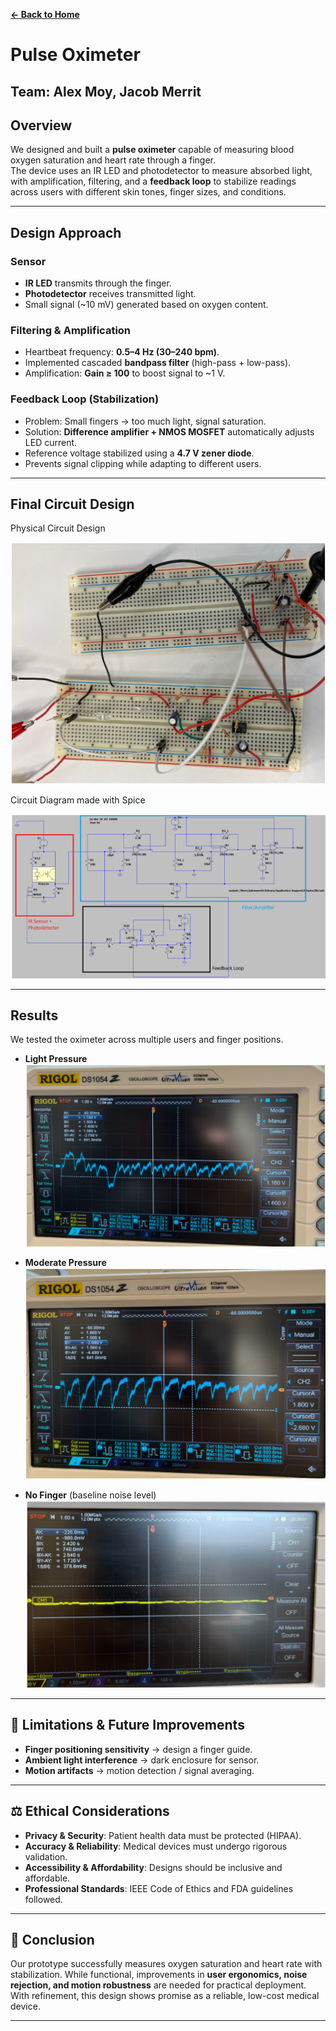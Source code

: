 **[← Back to Home](../README.md)**

# Pulse Oximeter
**Team:** Alex Moy, Jacob Merrit  
---

## Overview  
We designed and built a **pulse oximeter** capable of measuring blood oxygen saturation and heart rate through a finger.  
The device uses an IR LED and photodetector to measure absorbed light, with amplification, filtering, and a **feedback loop** to stabilize readings across users with different skin tones, finger sizes, and conditions.  

---

## Design Approach  
### Sensor  
- **IR LED** transmits through the finger.  
- **Photodetector** receives transmitted light.  
- Small signal (~10 mV) generated based on oxygen content.  

### Filtering & Amplification  
- Heartbeat frequency: **0.5–4 Hz (30–240 bpm)**.  
- Implemented cascaded **bandpass filter** (high-pass + low-pass).  
- Amplification: **Gain ≥ 100** to boost signal to ~1 V.  

### Feedback Loop (Stabilization)  
- Problem: Small fingers → too much light, signal saturation.  
- Solution: **Difference amplifier + NMOS MOSFET** automatically adjusts LED current.  
- Reference voltage stabilized using a **4.7 V zener diode**.  
- Prevents signal clipping while adapting to different users.  

---

## Final Circuit Design
Physical Circuit Design

![Circuit](images/pulse/circuit.png)

Circuit Diagram made with Spice

![Spice Diagram](images/pulse/diagram.png)

---

## Results  
We tested the oximeter across multiple users and finger positions.  

- **Light Pressure**
![Circuit](images/pulse/results.png)

- **Moderate Pressure**
![Circuit](images/pulse/results3.png) 
 
- **No Finger** (baseline noise level)
![Circuit](images/pulse/results2.png) 



---

## 🚧 Limitations & Future Improvements  
- **Finger positioning sensitivity** → design a finger guide.  
- **Ambient light interference** → dark enclosure for sensor.  
- **Motion artifacts** → motion detection / signal averaging.  

---

## ⚖️ Ethical Considerations  
- **Privacy & Security**: Patient health data must be protected (HIPAA).  
- **Accuracy & Reliability**: Medical devices must undergo rigorous validation.  
- **Accessibility & Affordability**: Designs should be inclusive and affordable.  
- **Professional Standards**: IEEE Code of Ethics and FDA guidelines followed.  

---

## 📝 Conclusion  
Our prototype successfully measures oxygen saturation and heart rate with stabilization. While functional, improvements in **user ergonomics, noise rejection, and motion robustness** are needed for practical deployment. With refinement, this design shows promise as a reliable, low-cost medical device.  

---

